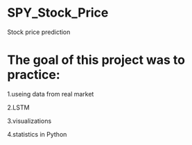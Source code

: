 # SPY_Stock_Price
Stock price prediction

# The goal of this project was to practice:

1.useing data from real market

2.LSTM

3.visualizations

4.statistics in Python



